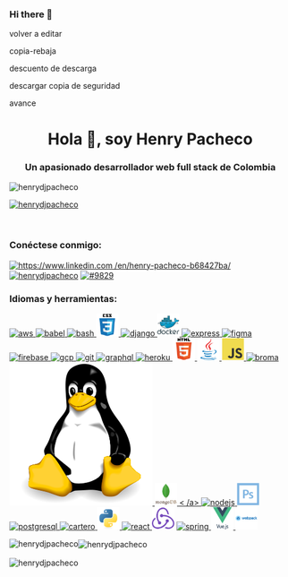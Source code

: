 ### Hi there 👋

<!--
**Henrydjpacheco/Henrydjpacheco** is a ✨ _special_ ✨ repository because its `README.md` (this file) appears on your GitHub profile.

Here are some ideas to get you started:

- 🔭 I’m currently working on ...
- 🌱 I’m currently learning ...
- 👯 I’m looking to collaborate on ...
- 🤔 I’m looking for help with ...
- 💬 Ask me about ...
- 📫 How to reach me: ...
- 😄 Pronouns: ...
- ⚡ Fun fact: ...
-->
volver a editar

copia-rebaja

descuento de descarga

descargar copia de seguridad

avance
<h1 align="center">Hola 👋, soy Henry Pacheco</h1>
<h3 align="center">Un apasionado desarrollador web full stack de Colombia</h3>

<p align="left"> <img src="https://komarev.com/ghpvc/?username=henrydjpacheco&label=Profile%20views&color=0e75b6&style=flat" alt="henrydjpacheco" /> </p>

<p align="left"> <a href=" https://github.com/ryo-ma/github-profile-trofeo"><img src="https://github-perfil-trofeo.vercel.app/?username=henrydjpacheco" alt="henrydjpacheco" /> </a> </p>

<p align="left"> <a href="https://twitter.com/" target="blank"><img src="https://img.escudos.io/twitter/follow/?logo=twitter&style=for-the-badge" alt="" /></a> </p>

<h3 align="left">Conéctese conmigo:</h3>
<p align ="izquierda">
<a href="https://www.linkedin.com/in/henry-pacheco-b68427ba/" target="blank"><img align="center" src=" https://raw.githubusercontent.com/rahuldkjain/github-profile-readme-generator/master/src/images/icons/Social/linked-in-alt.svg" alt="https://www.linkedin.com /en/henry-pacheco-b68427ba/" height="30" width="40" /></a>
<a href="https://instagram.com/henrydjpacheco" target="blank"><img align ="center" src="https://raw.githubusercontent.com/rahuldkjain/github-profile-readme-generator/master/src/images/icons/Social/instagram.svg" alt="henrydjpacheco" height="30 " ancho="40" /></a>
<a href="https:/discord.gg/Aurelio Baldor#9829 target="blank"><img align="center" src="https://raw.githubusercontent.com/rahuldkjain/github-profile-readme- generador/maestro/src/images/icons/Social/discord.svg" alt="#9829" height="30" width="40" /></a> </p> <h3 align="left
"

> Idiomas y herramientas:</h3>
<p align="left"> <a href="https://aws.amazon.com" target="_blank" rel="noreferrer"> <img src="https://raw.githubusercontent.com/devicons /devicon/master/icons/amazonwebservices/amazonwebservices-original-wordmark.svg" alt="aws" width="40" height="40"/> </a> <a href="https://babeljs.io /" target="_blank" rel="noreferrer"> <img src="https://www.vectorlogo.zone/logos/babeljs/babeljs-icon.svg" alt="babel" width="40" height= "40"/> </a> <a href="https://www.gnu.org/software/bash/" target="_blank" rel="noreferrer"> <img src="https://www .vectorlogo.zone/logos/gnu_bash/gnu_bash-icon.svg" alt="bash" width="40" height="40"/> </a> <a href="https://www.w3schools.com/ css/" target="_blank" rel="noreferrer"> <img src="https://raw.githubusercontent.com/devicons/devicon/master/icons/css3/css3-original-wordmark.svg" alt=" css3" width="40" height="40"/> </a> <a href="https://www.djangoproject.com/" target="_blank" rel="noreferrer"> <img src=" https://cdn.worldvectorlogo.com/logos/django.svg" alt="django" width="40" height="40"/> </a> <a href="https://www.docker. com/"target="_blank" rel="noreferrer"> <img src="https://raw.githubusercontent.com/devicons/devicon/master/icons/docker/docker-original-wordmark.svg" alt="docker" ancho ="40" height="40"/> </a> <a href="https://expressjs.com" target="_blank" rel="noreferrer"> <img src="https://raw. githubusercontent.com/devicons/devicon/master/icons/express/express-original-wordmark.svg" alt="express" width="40" height="40"/> </a> <a href="https: //www.figma.com/" target="_blank" rel="noreferrer"> <img src="https://www.vectorlogo.zone/logos/figma/figma-icon.svg" alt="figma"width="40" height="40"/> </a> <a href="https://firebase.google.com/" target="_blank" rel="noreferrer"> <img src="https: //www.vectorlogo.zone/logos/firebase/firebase-icon.svg" alt="firebase" width="40" height="40"/> </a> <a href="https://cloud. google.com" target="_blank" rel="noreferrer"> <img src="https://www.vectorlogo.zone/logos/google_cloud/google_cloud-icon.svg" alt="gcp" width="40" height="40"/> </a> <a href="https://git-scm.com/" target="_blank" rel="noreferrer"> <img src="https://www.vectorlogo.zone/logos/git-scm/git-scm-icon.svg" alt="git" width="40" height="40"/> </a> <a href="https://graphql. org" target="_blank" rel="noreferrer"> <img src="https://www.vectorlogo.zone/logos/graphql/graphql-icon.svg" alt="graphql" width="40" height= "40"/> </a> <a href="https://heroku.com" target="_blank" rel="noreferrer"> <img src="https://www.vectorlogo.zone/logos/ heroku/heroku-icon.svg" alt="heroku" width="40" height="40"/> </a> <a href="https://www.w3.org/html/" target=" _blank" rel="noremitente"> <img src="https://raw.githubusercontent.com/devicons/devicon/master/icons/html5/html5-original-wordmark.svg" alt="html5" width="40" height="40"/ > </a> <a href="https://www.java.com" target="_blank" rel="noreferrer"> <img src="https://raw.githubusercontent.com/devicons/devicon/ master/icons/java/java-original.svg" alt="java" width="40" height="40"/> </a> <a href="https://developer.mozilla.org/en- US/docs/Web/JavaScript" target="_blank" rel="noreferrer"> <img src="https://raw.githubusercontent.com/devicons/devicon/master/icons/javascript/javascript-original.svg" alt="javascript" width="40" height="40"/> </a> <a href="https://jestjs.io" target="_blank" rel="noreferrer"> <img src="https:/ /www.vectorlogo.zone/logos/jestjsio/jestjsio-icon.svg" alt="broma" ancho="40" altura="40"/> </a> <a href="https://www.linux .org/" target="_blank" rel="noreferrer"> <img src="https://raw.githubusercontent.com/devicons/devicon/master/icons/linux/linux-original.svg" alt="linux " ancho="40" altura="40"/> </a> <a href="https://www.mongodb.com/" target="_blank" rel="noreferrer"> <img src="https://raw.githubusercontent.com/devicons/devicon/master/icons/mongodb/mongodb-original-wordmark.svg" alt="mongodb" width="40" height="40"/> < /a> <a href="https://nodejs.org" target="_blank" rel="noreferrer"> <img src="https://raw.githubusercontent.com/devicons/devicon/master/icons/ nodejs/nodejs-original-wordmark.svg" alt="nodejs" width="40" height="40"/> </a> <a href="https://www.photoshop.com/en" target= "_blank" rel="noreferrer"> <img src="https://raw.githubusercontent.com/devicons/devicon/master/icons/photoshop/photoshop-line.svg" alt="photoshop" width="40"height="40"/> </a> <a href="https://www.postgresql.org" target="_blank" rel="noreferrer"> <img src="https://raw.githubusercontent. com/devicons/devicon/master/icons/postgresql/postgresql-original-wordmark.svg" alt="postgresql" width="40" height="40"/> </a> <a href="https:// cartero.com" target="_blank" rel="noreferrer"> <img src="https://www.vectorlogo.zone/logos/getpostman/getpostman-icon.svg" alt="cartero" width="40" height="40"/> </a> <a href="https://www.python.org" target="_blank" rel="noreferrer"> <img src="https://raw.githubusercontent.com/devicons/devicon/master/icons/python/python-original.svg" alt="python" width="40" height="40"/> </a > <a href="https://reactjs.org/" target="_blank" rel="noreferrer"> <img src="https://raw.githubusercontent.com/devicons/devicon/master/icons/react /react-original-wordmark.svg" alt="react" width="40" height="40"/> </a> <a href="https://redux.js.org" target="_blank" rel="noreferrer"> <img src="https://raw.githubusercontent.com/devicons/devicon/master/icons/redux/redux-original.svg" alt="redux" width="40" height=" 40"/></a> <a href="https://spring.io/" target="_blank" rel="noreferrer"> <img src="https://www.vectorlogo.zone/logos/springio/springio- icon.svg" alt="spring" width="40" height="40"/> </a> <a href="https://vuejs.org/" target="_blank" rel="noreferrer"> <img src="https://raw.githubusercontent.com/devicons/devicon/master/icons/vuejs/vuejs-original-wordmark.svg" alt="vuejs" width="40" height="40"/> </a> <a href="https://webpack.js.org" target="_blank" rel="noreferrer"> <img src="https://raw.githubusercontent.com/devicons/devicon/d00d0969292a6569d45b06d3f350f463a0107b0d/icons/webpack/webpack-original-wordmark.svg" alt="webpack" width="40" height="40"/> </a> </p>

<p><img align="left" src="https://github-readme-stats.vercel.app/api/top-langs?username=henrydjpacheco&show_icons=true&locale=en&layout=compact" alt="henrydjpacheco" /> </p>

<p> <img align="center" src="https://github-readme-stats.vercel.app/api?username=henrydjpacheco&show_icons=true&locale=en" alt="henrydjpacheco" /> </p>

<p><img align="center" src="https://github-readme-streak-stats.herokuapp.com/?user=henrydjpacheco&" alt="henrydjpacheco" /></p>
